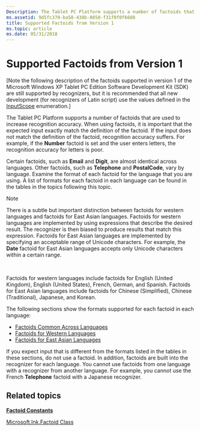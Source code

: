 ```yaml
---
Description: The Tablet PC Platform supports a number of factoids that are used to increase recognition accuracy.
ms.assetid: 9d5fc370-ba58-438b-8850-f31f0f0f6608
title: Supported Factoids from Version 1
ms.topic: article
ms.date: 05/31/2018
---
```


# Supported Factoids from Version 1

\[Note the following description of the factoids supported in version 1 of the Microsoft Windows XP Tablet PC Edition Software Development Kit (SDK) are still supported by recognizers, but it is recommended that all new development (for recognizers of Latin script) use the values defined in the [InputScope](/windows/win32/api/inputscope/ne-inputscope-inputscope) enumeration.\]

The Tablet PC Platform supports a number of factoids that are used to increase recognition accuracy. When using factoids, it is important that the expected input exactly match the definition of the factoid. If the input does not match the definition of the factoid, recognition accuracy suffers. For example, if the **Number** factoid is set and the user enters letters, the recognition accuracy for letters is poor.

Certain factoids, such as **Email** and **Digit**, are almost identical across languages. Other factoids, such as **Telephone** and **PostalCode**, vary by language. Examine the format of each factoid for the language that you are using. A list of formats for each factoid in each language can be found in the tables in the topics following this topic.

> [!Note]  
> There is a subtle but important distinction between factoids for western languages and factoids for East Asian languages. Factoids for western languages are implemented by using expressions that describe the desired result. The recognizer is then biased to produce results that match this expression. Factoids for East Asian languages are implemented by specifying an acceptable range of Unicode characters. For example, the **Date** factoid for East Asian languages accepts only Unicode characters within a certain range.

 

Factoids for western languages include factoids for English (United Kingdom), English (United States), French, German, and Spanish. Factoids for East Asian languages include factoids for Chinese (Simplified), Chinese (Traditional), Japanese, and Korean.

The following sections show the formats supported for each factoid in each language:

-   [Factoids Common Across Languages](factoids-common-across-languages.md)
-   [Factoids for Western Languages](factoids-for-western-languages.md)
-   [Factoids for East Asian Languages](factoids-for-east-asian-languages.md)

If you expect input that is different from the formats listed in the tables in these sections, do not use a factoid. In addition, factoids are built into the recognizer for each language. You cannot use factoids from one language with a recognizer from another language. For example, you cannot use the French **Telephone** factoid with a Japanese recognizer.

## Related topics

<dl> <dt>

[**Factoid Constants**](factoid-constants.md)
</dt> <dt>

[Microsoft.Ink.Factoid Class](/previous-versions/ms583657(v=vs.100))
</dt> </dl>

 

 